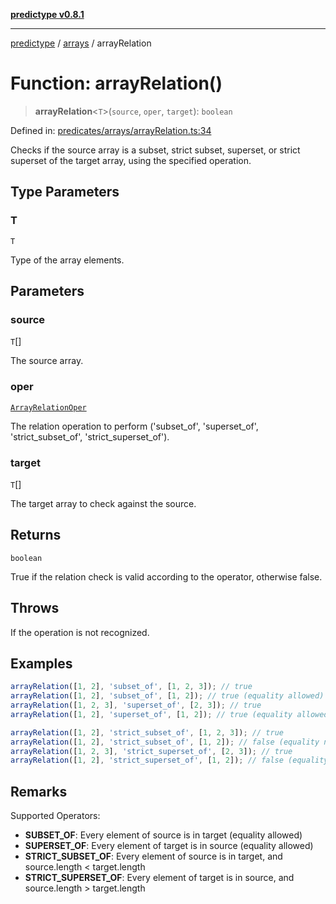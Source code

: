 [**predictype v0.8.1**](../../README.md)

***

[predictype](../../modules.md) / [arrays](../README.md) / arrayRelation

# Function: arrayRelation()

> **arrayRelation**\<`T`\>(`source`, `oper`, `target`): `boolean`

Defined in: [predicates/arrays/arrayRelation.ts:34](https://github.com/maduhaime/predictype/blob/2310adbaccb6fbc00cdab8e345e79bd5b09e40f5/src/predicates/arrays/arrayRelation.ts#L34)

Checks if the source array is a subset, strict subset, superset, or strict superset of the target array, using the
specified operation.

## Type Parameters

### T

`T`

Type of the array elements.

## Parameters

### source

`T`[]

The source array.

### oper

[`ArrayRelationOper`](../enums/type-aliases/ArrayRelationOper.md)

The relation operation to perform ('subset_of', 'superset_of', 'strict_subset_of', 'strict_superset_of').

### target

`T`[]

The target array to check against the source.

## Returns

`boolean`

True if the relation check is valid according to the operator, otherwise false.

## Throws

If the operation is not recognized.

## Examples

```ts
arrayRelation([1, 2], 'subset_of', [1, 2, 3]); // true
arrayRelation([1, 2], 'subset_of', [1, 2]); // true (equality allowed)
arrayRelation([1, 2, 3], 'superset_of', [2, 3]); // true
arrayRelation([1, 2], 'superset_of', [1, 2]); // true (equality allowed)
```

```ts
arrayRelation([1, 2], 'strict_subset_of', [1, 2, 3]); // true
arrayRelation([1, 2], 'strict_subset_of', [1, 2]); // false (equality not allowed)
arrayRelation([1, 2, 3], 'strict_superset_of', [2, 3]); // true
arrayRelation([1, 2], 'strict_superset_of', [1, 2]); // false (equality not allowed)
```

## Remarks

Supported Operators:
- **SUBSET_OF**: Every element of source is in target (equality allowed)
- **SUPERSET_OF**: Every element of target is in source (equality allowed)
- **STRICT_SUBSET_OF**: Every element of source is in target, and source.length < target.length
- **STRICT_SUPERSET_OF**: Every element of target is in source, and source.length > target.length
